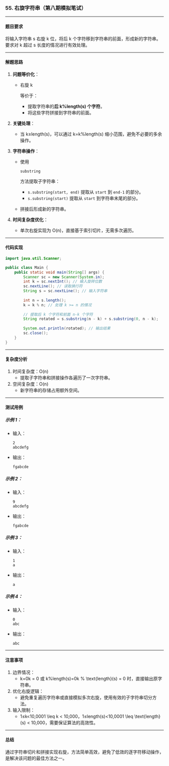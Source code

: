 ### **55. 右旋字符串（第八期模拟笔试）**

------

#### **题目要求**

将输入字符串 s 右旋 k 位，将后 k 个字符移到字符串的前面，形成新的字符串。要求对 k 超过 s 长度的情况进行有效处理。

------

#### **解题思路**

1. **问题等价化**：

   - 右旋 k

      等价于：

     - 提取字符串的**后 k%length(s) 个字符**。
     - 将这些字符拼接到字符串的前面。

2. **关键处理**：

   - 当 k≥length(s)，可以通过 k=k%length(s) 缩小范围，避免不必要的多余操作。

3. **字符串操作**：

   - 使用 

     ```
     substring
     ```

      方法提取子字符串：

     - `s.substring(start, end)` 提取从 `start` 到 `end-1` 的部分。
     - `s.substring(start)` 提取从 `start` 到字符串末尾的部分。

   - 拼接后形成新的字符串。

4. **时间复杂度优化**：

   - 单次右旋实现为 O(n)，直接基于索引切片，无需多次遍历。

------

#### **代码实现**

```java
import java.util.Scanner;

public class Main {
    public static void main(String[] args) {
        Scanner sc = new Scanner(System.in);
        int k = sc.nextInt(); // 输入旋转位数
        sc.nextLine(); // 读取换行符
        String s = sc.nextLine(); // 输入字符串
        
        int n = s.length();
        k = k % n; // 处理 k >= n 的情况
        
        // 提取后 k 个字符和前面 n-k 个字符
        String rotated = s.substring(n - k) + s.substring(0, n - k);
        
        System.out.println(rotated); // 输出结果
        sc.close();
    }
}
```

------

#### **复杂度分析**

1. 时间复杂度：O(n)
   - 提取子字符串和拼接操作各遍历了一次字符串。
2. 空间复杂度：O(n)
   - 新字符串的存储占用额外空间。

------

#### **测试用例**

##### 示例 1：

- 输入：

  ```
  2
  abcdefg
  ```

- 输出：

  ```
  fgabcde
  ```

##### 示例 2：

- 输入：

  ```
  9
  abcdefg
  ```

- 输出：

  ```
  fgabcde
  ```

##### 示例 3：

- 输入：

  ```
  1
  a
  ```

- 输出：

  ```
  a
  ```

##### 示例 4：

- 输入：

  ```
  0
  abc
  ```

- 输出：

  ```
  abc
  ```

------

#### **注意事项**

1. 边界情况：
   - k=0k = 0 或 k%length(s)=0k \% \text{length}(s) = 0 时，直接输出原字符串。
2. 优化右旋逻辑：
   - 避免重复遍历字符串或直接模拟多次右旋，使用有效的子字符串切分方法。
3. 输入限制：
   - 1≤k<10,0001 \leq k < 10,000，1≤length(s)<10,0001 \leq \text{length}(s) < 10,000，需要保证算法的高效性。

------

#### **总结**

通过字符串切片和拼接实现右旋，方法简单高效，避免了低效的逐字符移动操作，是解决该问题的最佳方法之一。